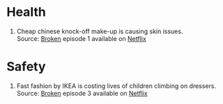 # Health
1. Cheap chinese knock-off make-up is causing skin issues.  
Source: [Broken](https://www.imdb.com/title/tt11168226) episode 1 available on [Netflix](https://www.netflix.com/watch/81002391)

# Safety
1. Fast fashion by IKEA is costing lives of children climbing on dressers.  
Source: [Broken](https://www.imdb.com/title/tt11168226) episode 3  available on [Netflix](https://www.netflix.com/watch/81002391)

